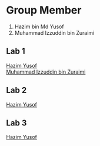 # Group Member
1. Hazim bin Md Yusof
2. Muhammad Izzuddin bin Zuraimi


## Lab 1 
<a href="https://t.me/c/1268048899/33999?thread=33987"> Hazim Yusof </a> <br>
<a href= "https://t.me/c/1268048899/33996?thread=33987"> Muhammad Izzuddin bin Zuraimi</a>

## Lab 2 <br> 
<a href="https://t.me/c/1268048899/34296?thread=33988"> Hazim Yusof </a> <br>

## Lab 3 <br> 
<a href="https://t.me/c/1268048899/34724?thread=34431"> Hazim Yusof </a> <br>
